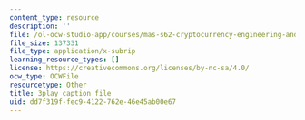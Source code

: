 ```yaml
---
content_type: resource
description: ''
file: /ol-ocw-studio-app/courses/mas-s62-cryptocurrency-engineering-and-design-spring-2018/dd7f319ffec94122762e46e45ab00e67_wXWbdiOBW5w.srt
file_size: 137331
file_type: application/x-subrip
learning_resource_types: []
license: https://creativecommons.org/licenses/by-nc-sa/4.0/
ocw_type: OCWFile
resourcetype: Other
title: 3play caption file
uid: dd7f319f-fec9-4122-762e-46e45ab00e67
---
```

